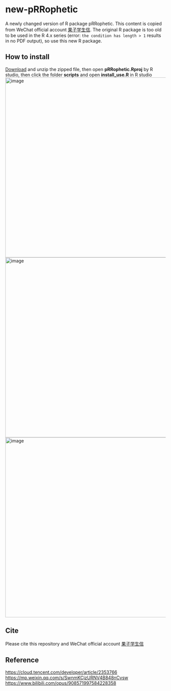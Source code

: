 # new-pRRophetic
A newly changed version of R package pRRophetic.
This content is copied from WeChat official account [果子学生信]( https://mp.weixin.qq.com/s/SwnmKCjzURNV4B848nCvsw "果子学生信文章").
The original R package is too old to be used in the R 4.x series (error: `the condition has length > 1` results in no PDF output), so use this new R package.
## How to install
[Download]( https://github.com/23232333aaa/new-pRRophetic/releases "Download") and unzip the zipped file, then open **pRRophetic.Rproj** by R studio, then click the folder **scripts** and open **install_use.R** in R studio
<img width="563" alt="image" src="https://github.com/user-attachments/assets/3c6c8107-be26-4e4d-b165-5ff07a1aac54" />
<img width="563" alt="image" src="https://github.com/user-attachments/assets/921689b1-8ef9-4679-87ab-b7ae88fa6308" />
<img width="563" alt="image" src="https://github.com/user-attachments/assets/755ca30c-2014-47c2-87c8-03cecaec1101" />
## Cite
Please cite this repository and WeChat official account [果子学生信]( https://mp.weixin.qq.com/s/SwnmKCjzURNV4B848nCvsw "果子学生信文章")
## Reference
https://cloud.tencent.com/developer/article/2353766
https://mp.weixin.qq.com/s/SwnmKCjzURNV4B848nCvsw
https://www.bilibili.com/opus/908571997584228358


